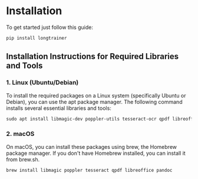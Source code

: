 # Installation
To get started just follow this guide:

```markdown
pip install longtrainer
```
## Installation Instructions for Required Libraries and Tools

### 1. Linux (Ubuntu/Debian)
To install the required packages on a Linux system (specifically Ubuntu or Debian), you can use the apt package manager. The following command installs several essential libraries and tools:

```markdown
sudo apt install libmagic-dev poppler-utils tesseract-ocr qpdf libreoffice pandoc
```

### 2. macOS

On macOS, you can install these packages using brew, the Homebrew package manager. If you don't have Homebrew installed, you can install it from brew.sh.

```markdown
brew install libmagic poppler tesseract qpdf libreoffice pandoc
```

